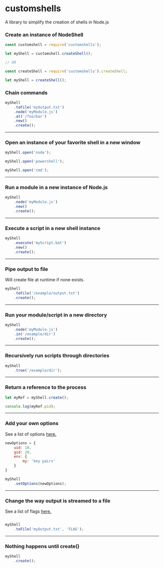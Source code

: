 # customshells
A library to simplify the creation of shells in Node.js 

### Create an instance of NodeShell

```js
const customshell = require('customshells');

let myShell = customshell.createShell();

// OR

const createShell = require('customshells').createShell;

let myShell = createShell();
```

### Chain commands

```js
myShell
    .toFile('myOutput.txt')
    .node('myModule.js')
    .at('/foo/bar')
    .new()
    .create();
```

<hr>

### Open an instance of your favorite shell in a new window

```js
myShell.open('node');

myShell.open('powershell');

myShell.open('cmd');
```

<hr>

### Run a module in a new instance of Node.js

```js
myShell
    .node('myModule.js')
    .new()
    .create();
```

<hr>

### Execute a script in a new shell instance

```js
myShell
    .execute('myScript.bat')
    .new()
    .create();
```

<hr>

### Pipe output to file

Will create file at runtime if none exists.

```js
myShell
    .toFile('/example/output.txt')
    .create();
```

<hr>

### Run your module/script in a new directory

```js
myShell
    .node('myModule.js')
    .in('/example/dir')
    .create();
```

<hr>

### Recursively run scripts through directories 

```js
myShell
    .tree('/example/dir');
```

<hr>

### Return a reference to the process

```js
let myRef = myShell.create();

console.log(myRef.pid);
```

<hr>

### Add your own options

See a list of options <a href="https://nodejs.org/dist/latest-v8.x/docs/api/child_process.html#child_process_child_process_spawn_command_args_options">here.</a>

```js
newOptions = {
    uid: 10,
    gid: 20,
    env: {
        my: 'key pairs'
    }
}

myShell
    .setOptions(newOptions);
```

<hr> 

### Change the way output is streamed to a file

See a list of flags <a href="see: https://nodejs.org/dist/latest-v8.x/docs/api/fs.html#fs_fs_open_path_flags_mode_callback">here.</a>

```js

myShell
    .toFile('myOutput.txt', 'FLAG');
```

<hr> 

### Nothing happens until create()

```js
myShell
    .create();
```